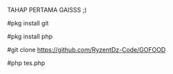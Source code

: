 TAHAP PERTAMA GAISSS ;)

#pkg install git

#pkg install php

#git clone https://github.com/RyzentDz-Code/GOFOOD

#php tes.php

